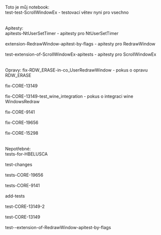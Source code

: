 Toto je můj notebook:<br>
test-test-ScrollWindowEx - testovací větev nyni pro vsechno<br>
<br>
<br>
Apitesty:<br>
apitests-NtUserSetTimer - apitesty pro NtUserSetTimer<br>
<br>
extension-RedrawWindow-apitest-by-flags  - apitesty pro RedrawWindow<br>
<br>
test-extension-of-ScrollWindowEx-apitests - apitesty pro ScrollWindowEx<br> 
<br>
<br>
Opravy:
fix-RDW_ERASE-in-co_UserRedrawWindow - pokus o opravu RDW_ERASE<br>
<br>
fix-CORE-13149<br>
<br>
fix-CORE-13149-test_wine_integration - pokus o integraci wine WindowsRedraw<br>
<br>
fix-CORE-9141<br>
<br>
fix-CORE-19656<br>
<br>
fix-CORE-15298<br>
<br>
<br>
Nepotřebné:<br>
tests-for-HBELUSCA<br>
<br>
test-changes<br>
<br>
tests-CORE-19656<br>
<br>
tests-CORE-9141<br>
<br>
add-tests<br>
<br>
test-CORE-13149-2<br>
<br>
test-CORE-13149<br>
<br>
test--extension-of-RedrawWindow-apitest-by-flags<br>
<br>

